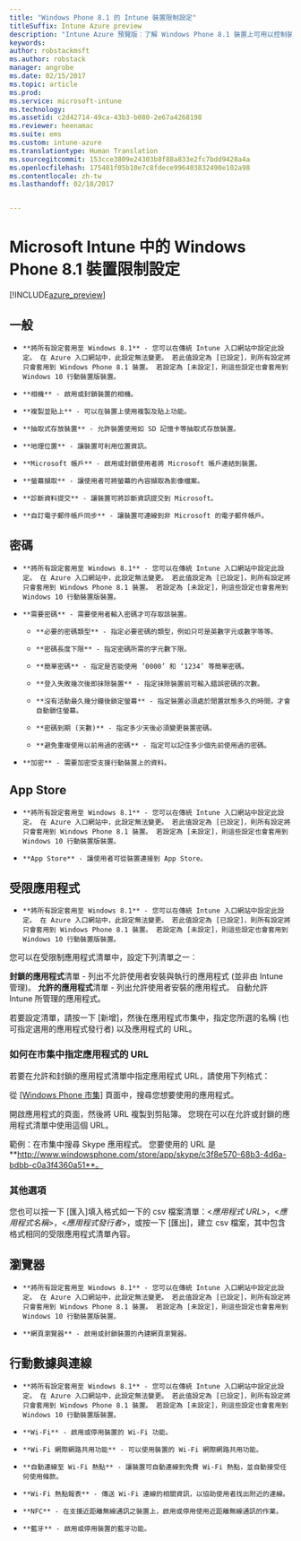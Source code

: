 ```yaml
---
title: "Windows Phone 8.1 的 Intune 裝置限制設定"
titleSuffix: Intune Azure preview
description: "Intune Azure 預覽版︰了解 Windows Phone 8.1 裝置上可用以控制裝置設定與功能的 Intune 設定。"
keywords: 
author: robstackmsft
ms.author: robstack
manager: angrobe
ms.date: 02/15/2017
ms.topic: article
ms.prod: 
ms.service: microsoft-intune
ms.technology: 
ms.assetid: c2d42714-49ca-43b3-b080-2e67a4268198
ms.reviewer: heenamac
ms.suite: ems
ms.custom: intune-azure
ms.translationtype: Human Translation
ms.sourcegitcommit: 153cce3809e24303b8f88a833e2fc7bdd9428a4a
ms.openlocfilehash: 175401f05b10e7c8fdece996403832490e102a98
ms.contentlocale: zh-tw
ms.lasthandoff: 02/18/2017


---
```


# <a name="windows-phone-81-device-restriction-settings-in-microsoft-intune"></a>Microsoft Intune 中的 Windows Phone 8.1 裝置限制設定

[!INCLUDE[azure_preview](../includes/azure_preview.md)]

## <a name="general"></a>一般
-     **將所有設定套用至 Windows 8.1** - 您可以在傳統 Intune 入口網站中設定此設定。 在 Azure 入口網站中，此設定無法變更。 若此值設定為 [已設定]，則所有設定將只會套用到 Windows Phone 8.1 裝置。 若設定為 [未設定]，則這些設定也會套用到 Windows 10 行動裝置版裝置。
-     **相機** - 啟用或封鎖裝置的相機。
-     **複製並貼上** - 可以在裝置上使用複製及貼上功能。
-     **抽取式存放裝置** - 允許裝置使用如 SD 記憶卡等抽取式存放裝置。
-     **地理位置** - 讓裝置可利用位置資訊。
-     **Microsoft 帳戶** - 啟用或封鎖使用者將 Microsoft 帳戶連結到裝置。
-     **螢幕擷取** - 讓使用者可將螢幕的內容擷取為影像檔案。
-     **診斷資料提交** - 讓裝置可將診斷資訊提交到 Microsoft。
-     **自訂電子郵件帳戶同步** - 讓裝置可連線到非 Microsoft 的電子郵件帳戶。

## <a name="password"></a>密碼
-     **將所有設定套用至 Windows 8.1** - 您可以在傳統 Intune 入口網站中設定此設定。 在 Azure 入口網站中，此設定無法變更。 若此值設定為 [已設定]，則所有設定將只會套用到 Windows Phone 8.1 裝置。 若設定為 [未設定]，則這些設定也會套用到 Windows 10 行動裝置版裝置。
-     **需要密碼** - 需要使用者輸入密碼才可存取該裝置。
    -     **必要的密碼類型** - 指定必要密碼的類型，例如只可是英數字元或數字等等。
    -     **密碼長度下限** - 指定密碼所需的字元數下限。
    -     **簡單密碼** - 指定是否能使用 ’0000’ 和 ‘1234’ 等簡單密碼。
    -     **登入失敗幾次後即抹除裝置** - 指定抹除裝置前可輸入錯誤密碼的次數。
    -     **沒有活動最久幾分鐘後鎖定螢幕** - 指定裝置必須處於閒置狀態多久的時間，才會自動鎖住螢幕。
    -     **密碼到期 (天數)** - 指定多少天後必須變更裝置密碼。
    -     **避免重複使用以前用過的密碼** - 指定可以記住多少個先前使用過的密碼。
-     **加密** - 需要加密受支援行動裝置上的資料。

## <a name="app-store"></a>App Store
-     **將所有設定套用至 Windows 8.1** - 您可以在傳統 Intune 入口網站中設定此設定。 在 Azure 入口網站中，此設定無法變更。 若此值設定為 [已設定]，則所有設定將只會套用到 Windows Phone 8.1 裝置。 若設定為 [未設定]，則這些設定也會套用到 Windows 10 行動裝置版裝置。
-     **App Store** - 讓使用者可從裝置連接到 App Store。

## <a name="restricted-apps"></a>受限應用程式

-     **將所有設定套用至 Windows 8.1** - 您可以在傳統 Intune 入口網站中設定此設定。 在 Azure 入口網站中，此設定無法變更。 若此值設定為 [已設定]，則所有設定將只會套用到 Windows Phone 8.1 裝置。 若設定為 [未設定]，則這些設定也會套用到 Windows 10 行動裝置版裝置。

您可以在受限制應用程式清單中，設定下列清單之一︰

**封鎖的應用程式**清單 - 列出不允許使用者安裝與執行的應用程式 (並非由 Intune 管理)。
**允許的應用程式**清單 - 列出允許使用者安裝的應用程式。 自動允許 Intune 所管理的應用程式。

若要設定清單，請按一下 [新增]，然後在應用程式市集中，指定您所選的名稱 (也可指定選用的應用程式發行者) 以及應用程式的 URL。

### <a name="how-to-specify-the-url-to-an-app-in-the-store"></a>如何在市集中指定應用程式的 URL

若要在允許和封鎖的應用程式清單中指定應用程式 URL，請使用下列格式：

從 [[Windows Phone 市集]](https://www.microsoft.com/store/apps/windows-phone) 頁面中，搜尋您想要使用的應用程式。

開啟應用程式的頁面，然後將 URL 複製到剪貼簿。 您現在可以在允許或封鎖的應用程式清單中使用這個 URL。

範例：在市集中搜尋 Skype 應用程式。 您要使用的 URL 是 **http://www.windowsphone.com/store/app/skype/c3f8e570-68b3-4d6a-bdbb-c0a3f4360a51**。



### <a name="additional-options"></a>其他選項

您也可以按一下 [匯入]填入格式如一下的 csv 檔案清單：<*應用程式 URL*>，<*應用程式名稱*>，<*應用程式發行者*>，或按一下 [匯出]，建立 csv 檔案，其中包含格式相同的受限應用程式清單內容。


## <a name="browser"></a>瀏覽器
-     **將所有設定套用至 Windows 8.1** - 您可以在傳統 Intune 入口網站中設定此設定。 在 Azure 入口網站中，此設定無法變更。 若此值設定為 [已設定]，則所有設定將只會套用到 Windows Phone 8.1 裝置。 若設定為 [未設定]，則這些設定也會套用到 Windows 10 行動裝置版裝置。
-     **網頁瀏覽器** - 啟用或封鎖裝置的內建網頁瀏覽器。

## <a name="cellular-and-connectivity"></a>行動數據與連線
-     **將所有設定套用至 Windows 8.1** - 您可以在傳統 Intune 入口網站中設定此設定。 在 Azure 入口網站中，此設定無法變更。 若此值設定為 [已設定]，則所有設定將只會套用到 Windows Phone 8.1 裝置。 若設定為 [未設定]，則這些設定也會套用到 Windows 10 行動裝置版裝置。
-     **Wi-Fi** - 啟用或停用裝置的 Wi-Fi 功能。
-     **Wi-Fi 網際網路共用功能** - 可以使用裝置的 Wi-Fi 網際網路共用功能。
-     **自動連線至 Wi-Fi 熱點** - 讓裝置可自動連線到免費 Wi-Fi 熱點，並自動接受任何使用條款。
-     **Wi-Fi 熱點報表** - 傳送 Wi-Fi 連線的相關資訊，以協助使用者找出附近的連線。
-     **NFC** - 在支援近距離無線通訊之裝置上，啟用或停用使用近距離無線通訊的作業。
-     **藍牙** - 啟用或停用裝置的藍牙功能。

